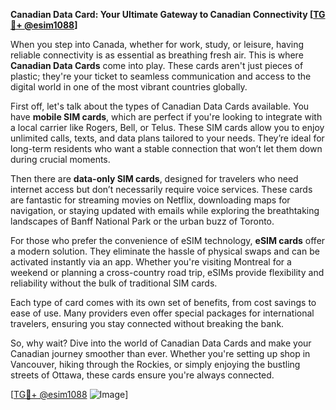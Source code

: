 **Canadian Data Card: Your Ultimate Gateway to Canadian Connectivity [[TG💪+ @esim1088](https://t.me/s/esim1088)]**

When you step into Canada, whether for work, study, or leisure, having reliable connectivity is as essential as breathing fresh air. This is where **Canadian Data Cards** come into play. These cards aren't just pieces of plastic; they're your ticket to seamless communication and access to the digital world in one of the most vibrant countries globally.

First off, let's talk about the types of Canadian Data Cards available. You have **mobile SIM cards**, which are perfect if you're looking to integrate with a local carrier like Rogers, Bell, or Telus. These SIM cards allow you to enjoy unlimited calls, texts, and data plans tailored to your needs. They’re ideal for long-term residents who want a stable connection that won’t let them down during crucial moments.

Then there are **data-only SIM cards**, designed for travelers who need internet access but don’t necessarily require voice services. These cards are fantastic for streaming movies on Netflix, downloading maps for navigation, or staying updated with emails while exploring the breathtaking landscapes of Banff National Park or the urban buzz of Toronto.

For those who prefer the convenience of eSIM technology, **eSIM cards** offer a modern solution. They eliminate the hassle of physical swaps and can be activated instantly via an app. Whether you're visiting Montreal for a weekend or planning a cross-country road trip, eSIMs provide flexibility and reliability without the bulk of traditional SIM cards.

Each type of card comes with its own set of benefits, from cost savings to ease of use. Many providers even offer special packages for international travelers, ensuring you stay connected without breaking the bank.

So, why wait? Dive into the world of Canadian Data Cards and make your Canadian journey smoother than ever. Whether you're setting up shop in Vancouver, hiking through the Rockies, or simply enjoying the bustling streets of Ottawa, these cards ensure you're always connected.

[[TG💪+ @esim1088](https://t.me/s/esim1088) ![Image](https://i.postimg.cc/Y0z9fWf4/image.png)]